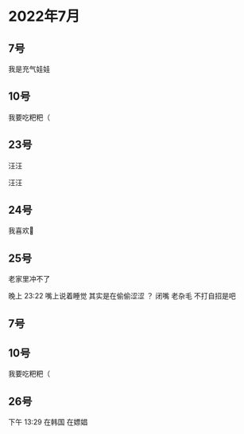# 2022年7月

<script setup lang="ts">
import { QTagColors } from 'fake-qq-ui';

</script>

## 7号

<q-window title="Minecraft资源群">

<q-text name="断桥烟雨" tag="LV100 𒐪𒐪𒐪𒐪" :tag-color="QTagColors.purple"
avatar="https://q2.qlogo.cn/headimg_dl?dst_uin=3512772833&spec=100">我是充气娃娃</q-text>

</q-window>

## 10号

<q-window title="Minecraft资源群">

<q-text name="土豆儿" tag="LV100 土豆土豆土豆" :tag-color="QTagColors.purple"
avatar="https://q2.qlogo.cn/headimg_dl?dst_uin=3442827834&spec=100">我要吃粑粑（</q-text>

</q-window>

## 23号

<q-window title="Minecraft资源群">

<q-text name="头衔" tag="LV100 头衔" :tag-color="QTagColors.purple"
avatar="https://q2.qlogo.cn/headimg_dl?dst_uin=3108373549&spec=100">汪汪</q-text>

<q-text name="土豆儿" tag="LV96 超级无敌变态" :tag-color="QTagColors.purple"
avatar="https://q2.qlogo.cn/headimg_dl?dst_uin=3442827834&spec=100">汪汪</q-text>

</q-window>

## 24号

<q-window title="Minecraft资源群">

<q-text name="白井 黒子" tag="LV100 夹击妹抖" :tag-color="QTagColors.purple"
avatar="https://q2.qlogo.cn/headimg_dl?dst_uin=1783737017&spec=100">我喜欢🐔</q-text>

</q-window>

## 25号

<q-window title="Minecraft资源群">

<q-text name="断桥烟雨" tag="LV100 𒐪𒐪𒐪𒐪" :tag-color="QTagColors.purple"
avatar="https://q2.qlogo.cn/headimg_dl?dst_uin=3512772833&spec=100">老家里冲不了</q-text>

<q-tip>晚上 23:22</q-tip>
<q-text name="色批头子被子豪炒饭🥵" tag="LV87 末影龙" :tag-color="QTagColors.grey"
avatar="https://q2.qlogo.cn/headimg_dl?dst_uin=3427272825&spec=100">嘴上说着睡觉</q-text>
<q-text name="色批头子被子豪炒饭🥵" tag="LV87 末影龙" :tag-color="QTagColors.grey"
avatar="https://q2.qlogo.cn/headimg_dl?dst_uin=3427272825&spec=100">其实是在偷偷涩涩</q-text>
<q-text name="土豆儿" tag="LV96 超级无敌变态" :tag-color="QTagColors.purple"
avatar="https://q2.qlogo.cn/headimg_dl?dst_uin=3442827834&spec=100">？</q-text>
<q-text name="土豆儿" tag="LV96 超级无敌变态" :tag-color="QTagColors.purple"
avatar="https://q2.qlogo.cn/headimg_dl?dst_uin=3442827834&spec=100">闭嘴</q-text>
<q-text name="土豆儿" tag="LV96 超级无敌变态" :tag-color="QTagColors.purple"
avatar="https://q2.qlogo.cn/headimg_dl?dst_uin=3442827834&spec=100">老杂毛</q-text>
<q-text name="色批头子被子豪炒饭🥵" tag="LV87 末影龙" :tag-color="QTagColors.grey"
avatar="https://q2.qlogo.cn/headimg_dl?dst_uin=3427272825&spec=100">不打自招是吧</q-text>


</q-window>

## 7号

## 10号

<q-window title="Minecraft资源群">

<q-text name="土豆儿" tag="LV100 土豆土豆土豆" :tag-color="QTagColors.purple"
avatar="https://q2.qlogo.cn/headimg_dl?dst_uin=3442827834&spec=100">我要吃粑粑（</q-text>

</q-window>

## 26号

<q-window title="Minecraft资源群">

<q-tip>下午 13:29</q-tip>
<q-text name="§" tag="LV41 爱女装的苦逼" :tag-color="QTagColors.purple"
avatar="https://q2.qlogo.cn/headimg_dl?dst_uin=3030376163&spec=100">在韩国</q-text>
<q-text name="§" tag="LV41 爱女装的苦逼" :tag-color="QTagColors.purple"
avatar="https://q2.qlogo.cn/headimg_dl?dst_uin=3030376163&spec=100">在嫖娼</q-text>
<q-image name="§" tag="LV41 爱女装的苦逼" :tag-color="QTagColors.purple"
avatar="https://q2.qlogo.cn/headimg_dl?dst_uin=3030376163&spec=100" src="/img/2022-7-26-1.jfif"></q-image>

</q-window>
